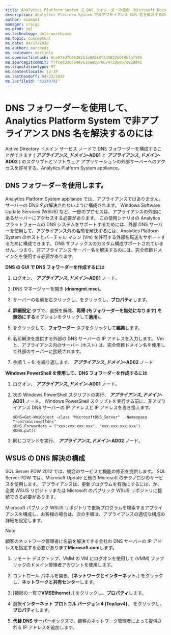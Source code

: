 ```yaml
---
title: Analytics Platform System で DNS フォワーダーの使用 |Microsoft Docs"
description: Analytics Platform System で非アプライアンス DNS 名を解決するのにには、DNS フォワーダーを使用します。
author: mzaman1
manager: craigg
ms.prod: sql
ms.technology: data-warehouse
ms.topic: conceptual
ms.date: 04/17/2018
ms.author: murshedz
ms.reviewer: martinle
ms.openlocfilehash: 6ce978d7b05382b1a02018f3d5022b0f8bfaf585
ms.sourcegitcommit: f7fced330b64d6616aeb8766747295807c92dd41
ms.translationtype: MT
ms.contentlocale: ja-JP
ms.lasthandoff: 04/23/2019
ms.locfileid: "63243791"
---
```

# <a name="use-a-dns-forwarder-to-resolve-non-appliance-dns-names-in-analytics-platform-system"></a>DNS フォワーダーを使用して、Analytics Platform System で非アプライアンス DNS 名を解決するのには
Active Directory ドメイン サービス ノードで DNS フォワーダーを構成することができます ( **_アプライアンス\_ドメイン_-AD01** と **_アプライアンス\_ドメイン_-AD02** ) のスクリプトとソフトウェア アプリケーションの外部サーバーへのアクセスを許可する、Analytics Platform System appliance。  
  
## <a name="ResolveDNS"></a>DNS フォワーダーを使用します。  
Analytics Platform System appliance では、アプライアンスではありません。 サーバーの DNS 名の解決されないように構成されます。 Windows Software Update Services (WSUS) など、一部のプロセスは、アプライアンスの外部にあるサーバーにアクセスする必要があります。 この使用シナリオの Analytics プラットフォームの DNS システムをサポートするためには、外部 DNS サーバーを使用して、アプライアンス外の名前を解決するには、Analytics Platform System のホストとバーチャル マシン (Vm) を許可する外部名転送をサポートするために構成できます。 DNS サフィックスのカスタム構成サポートされていません、つまり、非アプライアンス サーバー名を解決するのには、完全修飾ドメイン名を使用する必要があります。  
  
**DNS の GUI で DNS フォワーダーを作成するには**  
  
1.  ログオン、 **_アプライアンス\_ドメイン_-AD01** ノード。  
  
2.  DNS マネージャーを開き (**dnsmgmt.msc**)。  
  
3.  サーバーの名前を右クリックし、をクリックし、**プロパティ**します。  
  
4.  **詳細設定**  タブで、選択を解除、**再帰 (もフォワーダーを無効になります) を無効にする**オプションをクリックして**適用**)。  
  
5.  をクリックして、**フォワーダー**  タブをクリックして**編集**します。  
  
6.  名前解決を提供する外部の DNS サーバーの IP アドレスを入力します。 Vm と、アプライアンス内のサーバー (ホスト) は、完全修飾ドメイン名を使用して外部のサーバーに接続されます。  
  
7.  手順 1. ~ 6. を繰り返します、 **_アプライアンス\_ドメイン_-AD02** ノード  
  
**Windows PowerShell を使用して、DNS フォワーダーを作成するには**  
  
1.  ログオン、 **_アプライアンス\_ドメイン_-AD01** ノード。  
  
2.  次の Windows PowerShell スクリプトの実行、 **_アプライアンス\_ドメイン_-AD01** ノード。 Windows PowerShell スクリプトを実行する前に、非アプライアンス DNS サーバーの IP アドレスと IP アドレスを置き換えます。  
  
    ```  
    $DNS=Get-WmiObject -class "MicrosoftDNS_Server"  -Namespace "root\microsoftdns"  
    $DNS.Forwarders = ("xxx.xxx.xxx.xxx", "xxx.xxx.xxx.xxx")  
    $DNS.put()  
    ```  
  
3.  同じコマンドを実行、 **_アプライアンス\_ドメイン_-AD02** ノード。  
  
## <a name="configuring-dns-resolution-for-wsus"></a>WSUS の DNS 解決の構成  
SQL Server PDW 2012 では、統合のサービスと機能の修正を提供します。 SQL Server PDW では、Microsoft Update と他の Microsoft のテクノロジのサービスを使用します。 アプライアンスは、更新プログラムを有効にするには、か、企業 WSUS リポジトリまたは Microsoft のパブリック WSUS リポジトリに接続できる必要があります。  
  
Microsoft パブリック WSUS リポジトリで更新プログラムを検索するアプライアンスを構成し、お客様の場合は、次の手順は、アプライアンスの適切な構成の詳細を設定します。  
  
> [!NOTE]  
> 顧客のネットワーク管理者に名前を解決できる会社の DNS サーバーの IP アドレスを指定する必要があります**Microsoft.com**します。  
  
1.  リモート デスクトップ、VMM の VM にログオンを使用して (<fabric domain>VMM) ファブリックのドメイン管理者アカウントを使用します。  
  
2.  コントロール パネルを開き、[**ネットワークとインターネット**、] をクリックし、**ネットワークと共有センター**します。  
  
3.  [接続の一覧で**VMSEthernet**、] をクリックし、**プロパティ**します。  
  
4.  選択**インターネット プロトコル バージョン 4 (Tcp/ipv4)**、 をクリックし、**プロパティ**します。  
  
5.  **代替 DNS サーバー**ボックスで、顧客のネットワーク管理者によって提供される IP アドレスを追加します。  
  
<!-- MISSING LINKS ## See Also  
[Common Metadata Query Examples &#40;SQL Server PDW&#41;](../sqlpdw/common-metadata-query-examples-sql-server-pdw.md)  -->  
  
